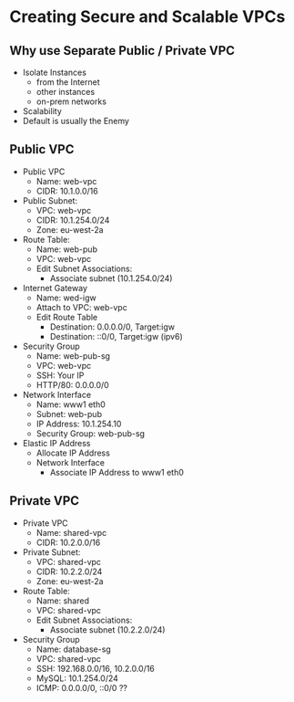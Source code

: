 # Creating Secure and Scalable VPCs

## Why use Separate Public / Private VPC
- Isolate Instances 
  - from the Internet
  - other instances
  - on-prem networks
- Scalability
- Default is usually the Enemy

## Public VPC
- Public VPC
  - Name: web-vpc
  - CIDR: 10.1.0.0/16
- Public Subnet: 
  - VPC: web-vpc
  - CIDR: 10.1.254.0/24
  - Zone: eu-west-2a
- Route Table:
  - Name: web-pub
  - VPC: web-vpc
  - Edit Subnet Associations:
    - Associate subnet (10.1.254.0/24)
- Internet Gateway
  - Name: wed-igw
  - Attach to VPC: web-vpc
  - Edit Route Table
    - Destination: 0.0.0.0/0, Target:igw
    - Destination: ::0/0, Target:igw (ipv6)
- Security Group
  - Name: web-pub-sg
  - VPC: web-vpc
  - SSH: Your IP
  - HTTP/80: 0.0.0.0/0
- Network Interface
  - Name: www1 eth0
  - Subnet: web-pub
  - IP Address: 10.1.254.10
  - Security Group: web-pub-sg
- Elastic IP Address
  - Allocate IP Address
  - Network Interface
    - Associate IP Address to www1 eth0

## Private VPC
- Private VPC
  - Name: shared-vpc
  - CIDR: 10.2.0.0/16
- Private Subnet: 
  - VPC: shared-vpc
  - CIDR: 10.2.2.0/24
  - Zone: eu-west-2a
- Route Table:
  - Name: shared
  - VPC: shared-vpc
  - Edit Subnet Associations:
    - Associate subnet (10.2.2.0/24)
- Security Group
  - Name: database-sg
  - VPC: shared-vpc
  - SSH: 192.168.0.0/16, 10.2.0.0/16
  - MySQL: 10.1.254.0/24
  - ICMP: 0.0.0.0/0, ::0/0 ??
